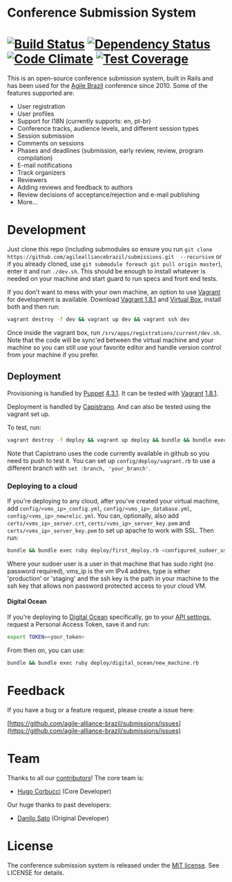 # Conference Submission System
[![Build Status](https://circleci.com/gh/agile-alliance-brazil/submissions.svg?style=svg)](https://circleci.com/gh/agile-alliance-brazil/submissions) [![Dependency Status](https://gemnasium.com/agile-alliance-brazil/submissions.svg)](https://gemnasium.com/agile-alliance-brazil/submissions) [![Code Climate](https://codeclimate.com/github/agile-alliance-brazil/submissions/badges/gpa.svg)](https://codeclimate.com/github/agile-alliance-brazil/submissions) [![Test Coverage](https://codeclimate.com/github/agile-alliance-brazil/submissions/badges/coverage.svg)](https://codeclimate.com/github/agile-alliance-brazil/submissions)
===================

This is an open-source conference submission system, built in Rails and has been used for the [Agile Brazil](http://www.agilebrazil.com) conference since 2010. Some of the features supported are:

* User registration
* User profiles
* Support for I18N (currently supports: en, pt-br)
* Conference tracks, audience levels, and different session types
* Session submission
* Comments on sessions
* Phases and deadlines (submission, early review, review, program compilation)
* E-mail notifications
* Track organizers
* Reviewers
* Adding reviews and feedback to authors
* Review decisions of acceptance/rejection and e-mail publishing
* More...

# Development

Just clone this repo (including submodules so ensure you run `git clone https://github.com/agilealliancebrazil/submissions.git  --recursive` or if you already cloned, use `git submodule foreach git pull origin master`), enter it and run `./dev.sh`. This should be enough to install whatever is needed on your machine and start guard to run specs and front end tests.

If you don't want to mess with your own machine, an option to use [Vagrant](https://www.vagrantup.com/) for development is available. Download [Vagrant 1.8.1](https://releases.hashicorp.com/vagrant/1.8.1/) and [Virtual Box](https://www.virtualbox.org/wiki/Downloads), install both and then run:

```sh
vagrant destroy -f dev && vagrant up dev && vagrant ssh dev
````

Once inside the vagrant box, run `/srv/apps/registrations/current/dev.sh`. Note that the code will be sync'ed between the virtual machine and your machine so you can still use your favorite editor and handle version control from your machine if you prefer.

## Deployment

Provisioning is handled by [Puppet](https://puppetlabs.com/) [4.3.1](http://docs.puppetlabs.com/puppet/latest/reference/install_pre.html). It can be tested with [Vagrant](https://www.vagrantup.com/) [1.8.1](https://releases.hashicorp.com/vagrant/1.8.1/).

Deployment is handled by [Capistrano](http://capistranorb.com/). And can also be tested using the vagrant set up.

To test, run:
```sh
vagrant destroy -f deploy && vagrant up deploy && bundle && bundle exec ruby deploy/first_deploy.rb vagrant 10.11.12.16 staging certs/insecure_private_key
```

Note that Capistrano uses the code currently available in github so you need to push to test it.
You can set up `config/deploy/vagrant.rb` to use a different branch with `set :branch, 'your_branch'`.

### Deploying to a cloud

If you're deploying to any cloud, after you've created your virtual machine, add `config/<vms_ip>_config.yml`, `config/<vms_ip>_database.yml`, `config/<vms_ip>_newrelic.yml`. You can, optionally, also add `certs/<vms_ip>_server.crt`, `certs/<vms_ip>_server_key.pem` and `certs/<vms_ip>_server_key.pem` to set up apache to work with SSL. Then run:
```sh
bundle && bundle exec ruby deploy/first_deploy.rb <configured_sudoer_user> <vms_ip> <type> <ssh_key_to_access_vm>
```
Where your sudoer user is a user in that machine that has sudo right (no password required), vms_ip is the vm IPv4 addres, type is either 'production' or 'staging' and the ssh key is the path in your machine to the ssh key that allows non password protected access to your cloud VM.

#### Digital Ocean

If you're deploying to [Digital Ocean](https://www.digitalocean.com/?refcode=f3805af8abc0) specifically, go to your [API settings](https://cloud.digitalocean.com/settings/applications), request a Personal Access Token, save it and run:
```sh
export TOKEN=<your_token>
```

From then on, you can use:
```sh
bundle && bundle exec ruby deploy/digital_ocean/new_machine.rb
```

# Feedback

If you have a bug or a feature request, please create a issue here:

[https://github.com/agile-alliance-brazil/submissions/issues](https://github.com/agile-alliance-brazil/submissions/issues)

# Team

Thanks to all our [contributors](https://github.com/agile-alliance-brazil/submissions/contributors)! The core team is:

* [Hugo Corbucci](http://hugocorbucci.com) (Core Developer)

Our huge thanks to past developers:

* [Danilo Sato](http://www.dtsato.com) (Original Developer)

# License

The conference submission system is released under the [MIT license](http://www.opensource.org/licenses/MIT). See LICENSE for details.